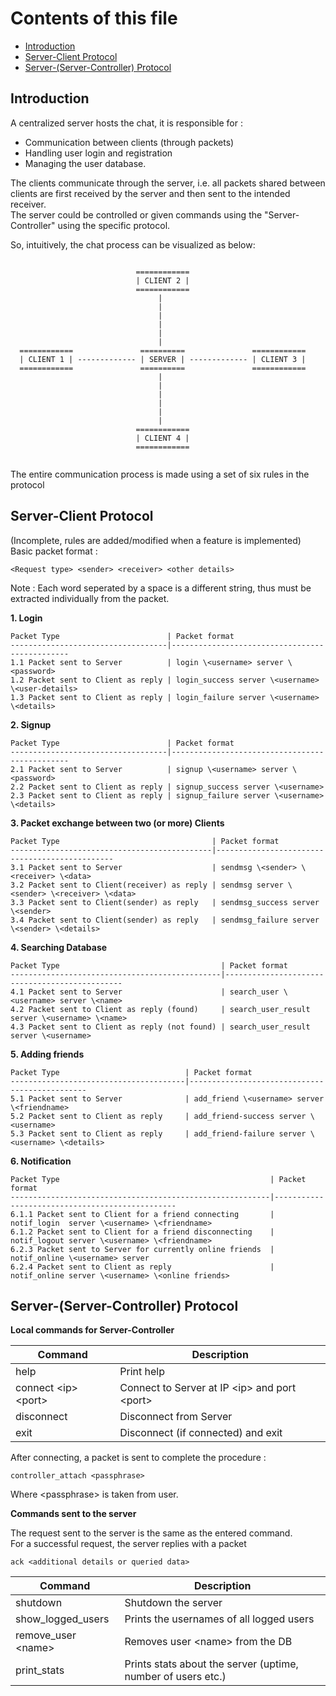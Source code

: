 Contents of this file
======================

* [Introduction](#introduction)
* [Server-Client Protocol](#server-client-protocol)
* [Server-(Server-Controller) Protocol](#server-server-controller-protocol)

Introduction
-------------

A centralized server hosts the chat, it is responsible for :  
* Communication between clients (through packets)
* Handling user login and registration
* Managing the user database.

The clients communicate through the server, i.e. all packets
shared between clients are first received by the server and
then sent to the intended receiver.  
The server could be controlled or given commands using the "Server-Controller" using the specific protocol.

So, intuitively, the chat process can be visualized as below:

```

                            ============
                            | CLIENT 2 |
                            ============
                                 |
                                 |
                                 |
                                 |
                                 |
                                 |
  ============               ==========               ============
  | CLIENT 1 | ------------- | SERVER | ------------- | CLIENT 3 |
  ============               ==========               ============
                                 |
                                 |
                                 |
                                 |
                                 |
                                 |
                            ============
                            | CLIENT 4 |
                            ============


```

The entire communication process is made using a set of six rules in the protocol



Server-Client Protocol
-----------------------

(Incomplete, rules are added/modified when a feature is implemented)  
Basic packet format :  
```
<Request type> <sender> <receiver> <other details>
```
Note : Each word seperated by a space is a different string, thus must be extracted individually from the packet.


**1. Login**

    Packet Type                        | Packet format
    -----------------------------------|-----------------------------------------------
    1.1 Packet sent to Server          | login \<username> server \<password>
    1.2 Packet sent to Client as reply | login_success server \<username> \<user-details>
    1.3 Packet sent to Client as reply | login_failure server \<username> \<details>


**2. Signup**

    Packet Type                        | Packet format
    -----------------------------------|-----------------------------------------------
    2.1 Packet sent to Server          | signup \<username> server \<password>
    2.2 Packet sent to Client as reply | signup_success server \<username>
    2.3 Packet sent to Client as reply | signup_failure server \<username> \<details>


**3. Packet exchange between two (or more) Clients**

    Packet Type                                  | Packet format
    ---------------------------------------------|-----------------------------------------------
    3.1 Packet sent to Server                    | sendmsg \<sender> \<receiver> \<data>
    3.2 Packet sent to Client(receiver) as reply | sendmsg server \<sender> \<receiver> \<data>
    3.3 Packet sent to Client(sender) as reply   | sendmsg_success server \<sender>
    3.4 Packet sent to Client(sender) as reply   | sendmsg_failure server \<sender> \<details>


**4. Searching Database**

    Packet Type                                    | Packet format
    -----------------------------------------------|-----------------------------------------------
    4.1 Packet sent to Server                      | search_user \<username> server \<name>
    4.2 Packet sent to Client as reply (found)     | search_user_result server \<username> \<name>
    4.3 Packet sent to Client as reply (not found) | search_user_result server \<username>

**5. Adding friends**

    Packet Type                            | Packet format
    ---------------------------------------|-----------------------------------------------
    5.1 Packet sent to Server              | add_friend \<username> server \<friendname>
    5.2 Packet sent to Client as reply     | add_friend-success server \<username>
    5.3 Packet sent to Client as reply     | add_friend-failure server \<username> \<details>

**6. Notification**

    Packet Type                                               | Packet format
    ----------------------------------------------------------|------------------------------------------------
    6.1.1 Packet sent to Client for a friend connecting       | notif_login  server \<username> \<friendname>
    6.1.2 Packet sent to Client for a friend disconnecting    | notif_logout server \<username> \<friendname>
    6.2.3 Packet sent to Server for currently online friends  | notif_online \<username> server
    6.2.4 Packet sent to Client as reply                      | notif_online server \<username> \<online friends>

Server-(Server-Controller) Protocol
-----------------------------------


**Local commands for Server-Controller**  

| Command                | Description
|------------------------|---------------------------------------------------------------
| help                   | Print help
| connect \<ip> \<port>  | Connect to Server at IP \<ip> and port \<port>
| disconnect             | Disconnect from Server
| exit                   | Disconnect (if connected) and exit

After connecting, a packet is sent to complete the procedure :  
```
controller_attach <passphrase>
``` 
Where \<passphrase> is taken from user.  

**Commands sent to the server**

The request sent to the server is the same as the entered command.  
For a successful request, the server replies with a packet  
```
ack <additional details or queried data>
```


| Command             | Description
|---------------------|---------------------------------------------------------------
| shutdown            | Shutdown the server
| show_logged_users   | Prints the usernames of all logged users
| remove_user \<name> | Removes user \<name> from the DB
| print_stats         | Prints stats about the server (uptime, number of users etc.)  |

